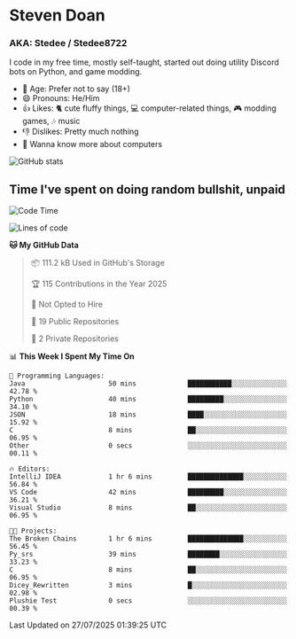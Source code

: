 # Steven Doan
### AKA: Stedee / Stedee8722
I code in my free time, mostly self-taught, started out doing utility Discord bots on Python, and game modding.

- 🤔 Age: Prefer not to say (18+)
- 😄 Pronouns: He/Him
- 👍 Likes: 🐈 cute fluffy things, 💻 computer-related things, 🎮 modding games, 🎶 music
- 👎 Dislikes: Pretty much nothing
- 🥹 Wanna know more about computers

![GitHub stats](https://github-readme-stats-iota-mocha-40.vercel.app/api?username=Stedee8722&show=prs_merged,prs_merged_percentage&show_icons=true&theme=transparent)

## Time I've spent on doing random bullshit, unpaid
<!--START_SECTION:Time I've spent on doing random bullshit, unpaid-->
![Code Time](http://img.shields.io/badge/Code%20Time-300%20hrs%2019%20mins-blue)

![Lines of code](https://img.shields.io/badge/From%20Hello%20World%20I%27ve%20Written-87.0%20thousand%20lines%20of%20code-blue)

**🐱 My GitHub Data** 

> 📦 111.2 kB Used in GitHub's Storage 
 > 
> 🏆 115 Contributions in the Year 2025
 > 
> 🚫 Not Opted to Hire
 > 
> 📜 19 Public Repositories 
 > 
> 🔑 2 Private Repositories 
 > 
📊 **This Week I Spent My Time On** 

```text
💬 Programming Languages: 
Java                     50 mins             ███████████░░░░░░░░░░░░░░   42.78 % 
Python                   40 mins             █████████░░░░░░░░░░░░░░░░   34.10 % 
JSON                     18 mins             ████░░░░░░░░░░░░░░░░░░░░░   15.92 % 
C                        8 mins              ██░░░░░░░░░░░░░░░░░░░░░░░   06.95 % 
Other                    0 secs              ░░░░░░░░░░░░░░░░░░░░░░░░░   00.11 % 

🔥 Editors: 
IntelliJ IDEA            1 hr 6 mins         ██████████████░░░░░░░░░░░   56.84 % 
VS Code                  42 mins             █████████░░░░░░░░░░░░░░░░   36.21 % 
Visual Studio            8 mins              ██░░░░░░░░░░░░░░░░░░░░░░░   06.95 % 

🐱‍💻 Projects: 
The Broken Chains        1 hr 6 mins         ██████████████░░░░░░░░░░░   56.45 % 
Py_srs                   39 mins             ████████░░░░░░░░░░░░░░░░░   33.23 % 
C                        8 mins              ██░░░░░░░░░░░░░░░░░░░░░░░   06.95 % 
Dicey_Rewritten          3 mins              █░░░░░░░░░░░░░░░░░░░░░░░░   02.98 % 
Plushie Test             0 secs              ░░░░░░░░░░░░░░░░░░░░░░░░░   00.39 % 
```


 Last Updated on 27/07/2025 01:39:25 UTC
<!--END_SECTION:Time I've spent on doing random bullshit, unpaid-->
